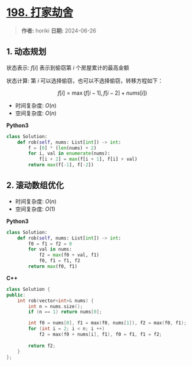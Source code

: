 # [198. 打家劫舍](https://leetcode.cn/problems/house-robber/description/)

> **作者:** horiki
> **日期:** 2024-06-26

## 1. 动态规划

状态表示: $f[i]$ 表示到偷窃第 $i$ 个房屋累计的最高金额

状态计算: 第 $i$ 可以选择偷窃，也可以不选择偷窃，转移方程如下：

$$
	f[i] = \max(f[i - 1], f[i - 2] + nums[i])
$$

- 时间复杂度: $O(n)$
- 空间复杂度: $O(n)$

**Python3**

```python
class Solution:
    def rob(self, nums: List[int]) -> int:
        f = [0] * (len(nums) + 2)
        for i, val in enumerate(nums):
            f[i + 2] = max(f[i + 1], f[i] + val)
        return max(f[-1], f[-2])
```


## 2. 滚动数组优化

- 时间复杂度: $O(n)$
- 空间复杂度: $O(1)$

**Python3**

```python
class Solution:
    def rob(self, nums: List[int]) -> int:
        f0 = f1 = f2 = 0
        for val in nums:
            f2 = max(f0 + val, f1)
            f0, f1 = f1, f2
        return max(f0, f1)
```

**C++**

```C++
class Solution {
public:
    int rob(vector<int>& nums) {
        int n = nums.size();
        if (n == 1) return nums[0];

        int f0 = nums[0], f1 = max(f0, nums[1]), f2 = max(f0, f1);
        for (int i = 2; i < n; i ++)
            f2 = max(f0 + nums[i], f1), f0 = f1, f1 = f2;
            
        return f2;
    }
};
```
